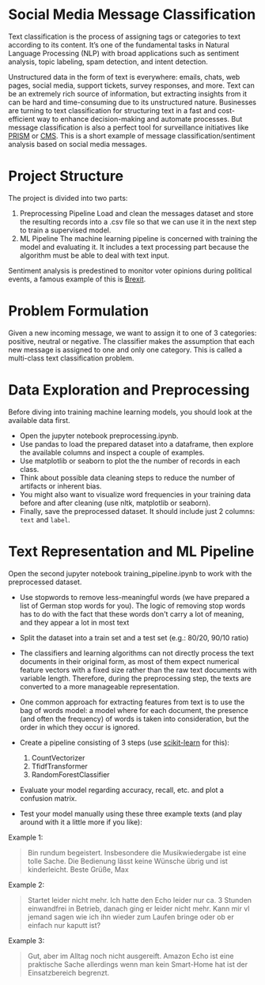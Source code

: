 # Social Media Message Classification

Text classification is the process of assigning tags or categories to text according to its content. It’s one of the fundamental tasks in Natural Language Processing (NLP) with broad applications such as sentiment analysis, topic labeling, spam detection, and intent detection.

Unstructured data in the form of text is everywhere: emails, chats, web pages, social media, support tickets, survey responses, and more. Text can be an extremely rich source of information, but extracting insights from it can be hard and time-consuming due to its unstructured nature. 
Businesses are turning to text classification for structuring text in a fast and cost-efficient way to enhance decision-making and automate processes. But message classification is also a perfect tool for surveillance initiatives like [PRISM](https://de.wikipedia.org/wiki/PRISM) or [CMS](https://en.wikipedia.org/wiki/Central_Monitoring_System).
This is a short example of message classification/sentiment analysis based on social media messages.

# Project Structure
The project is divided into two parts:
1. Preprocessing Pipeline
Load and clean the messages dataset and store the resulting records into a .csv file so that we can use it in the next step to train a supervised model.
2. ML Pipeline
The machine learning pipeline is concerned with training the model and evaluating it. It includes a text processing part because the algorithm must be able to deal with text input.


Sentiment analysis is predestined to monitor voter opinions during political events, a famous example of this is [Brexit](https://brexit.foraction.gr/).

# Problem Formulation
Given a new incoming message, we want to assign it to one of 3 categories: positive, neutral or negative. The classifier makes the assumption that each new message is assigned to one and only one category. This is called a multi-class text classification problem. 

# Data Exploration and Preprocessing
Before diving into training machine learning models, you should look at the available data first.
* Open the jupyter notebook preprocessing.ipynb.
* Use pandas to load the prepared dataset into a dataframe, then explore the available columns and inspect a couple of examples.
* Use matplotlib or seaborn to plot the  the number of records in each class.
* Think about possible data cleaning steps to reduce the number of artifacts or inherent bias.
* You might also want to visualize word frequencies in your training data before and after cleaning (use nltk, matplotlib or seaborn).
* Finally, save the preprocessed dataset. It should include just 2 columns: `text` and `label`.

# Text Representation and ML Pipeline
Open the second jupyter notebook training_pipeline.ipynb to work with the preprocessed dataset.

* Use stopwords to remove less-meaningful words (we have prepared a list of German stop words for you). The logic of removing stop words has to do with the fact that these words don't carry a lot of meaning, and they appear a lot in most text
* Split the dataset into a train set and a test set (e.g.: 80/20, 90/10 ratio)
* The classifiers and learning algorithms can not directly process the text documents in their original form, as most of them expect numerical feature vectors with a fixed size rather than the raw text documents with variable length. Therefore, during the preprocessing step, the texts are converted to a more manageable representation.
* One common approach for extracting features from text is to use the bag of words model: a model where for each document, the presence (and often the frequency) of words is taken into consideration, but the order in which they occur is ignored.

* Create a pipeline consisting of 3 steps (use [scikit-learn](https://scikit-learn.org/stable/documentation.html) for this):
  1. CountVectorizer
  2. TfidfTransformer
  3. RandomForestClassifier

* Evaluate your model regarding accuracy, recall, etc. and plot a confusion matrix.
* Test your model manually using these three example texts (and play around with it a little more if you like):

Example 1:
> Bin rundum begeistert. Insbesondere die Musikwiedergabe ist eine tolle Sache. 
> Die Bedienung lässt keine Wünsche übrig und ist kinderleicht. Beste Grüße, Max

Example 2:
> Startet leider nicht mehr. Ich hatte den Echo leider nur ca. 3 Stunden einwandfrei in Betrieb, danach ging er leider nicht mehr. 
> Kann mir vl jemand sagen wie ich ihn wieder zum Laufen bringe oder ob er einfach nur kaputt ist?

Example 3:
> Gut, aber im Alltag noch nicht ausgereift. Amazon Echo ist eine praktische Sache allerdings 
> wenn man kein Smart-Home hat ist der Einsatzbereich begrenzt.

